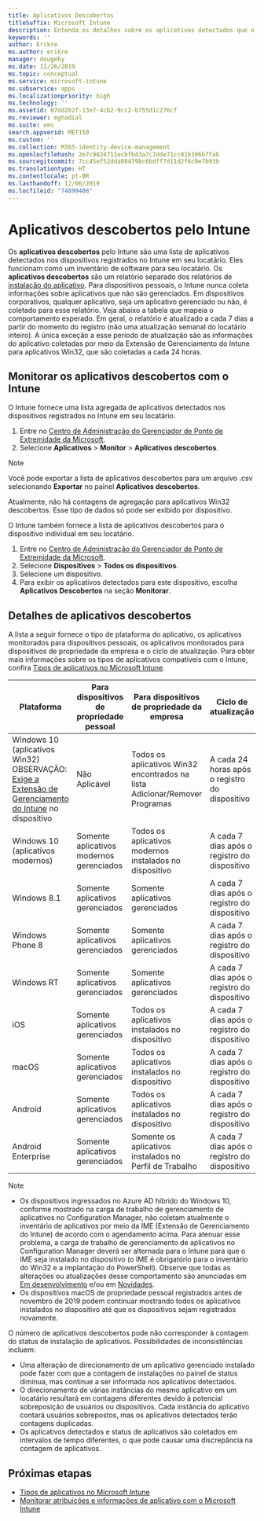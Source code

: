 ```yaml
---
title: Aplicativos Descobertos
titleSuffix: Microsoft Intune
description: Entenda os detalhes sobre os aplicativos detectados que o Intune encontrou em um dispositivo.
keywords: ''
author: Erikre
ms.author: erikre
manager: dougeby
ms.date: 11/26/2019
ms.topic: conceptual
ms.service: microsoft-intune
ms.subservice: apps
ms.localizationpriority: high
ms.technology: ''
ms.assetid: 07dd262f-13e7-4cb2-9cc2-b755d1c276cf
ms.reviewer: mghadial
ms.suite: ems
search.appverid: MET150
ms.custom: ''
ms.collection: M365-identity-device-management
ms.openlocfilehash: 2e7c9824711ecbfb43a7c7dde71cc01b306b7fab
ms.sourcegitcommit: 7cc45ef52dda08479bc6bdff7d11d2f6c0e7b93b
ms.translationtype: HT
ms.contentlocale: pt-BR
ms.lasthandoff: 12/06/2019
ms.locfileid: "74899408"
---
```

# <a name="intune-discovered-apps"></a>Aplicativos descobertos pelo Intune

Os **aplicativos descobertos** pelo Intune são uma lista de aplicativos detectados nos dispositivos registrados no Intune em seu locatário. Eles funcionam como um inventário de software para seu locatário. Os **aplicativos descobertos** são um relatório separado dos relatórios de [instalação do aplicativo](apps-monitor.md). Para dispositivos pessoais, o Intune nunca coleta informações sobre aplicativos que não são gerenciados. Em dispositivos corporativos, qualquer aplicativo, seja um aplicativo gerenciado ou não, é coletado para esse relatório. Veja abaixo a tabela que mapeia o comportamento esperado. Em geral, o relatório é atualizado a cada 7 dias a partir do momento do registro (não uma atualização semanal do locatário inteiro). A única exceção a esse período de atualização são as informações do aplicativo coletadas por meio da Extensão de Gerenciamento do Intune para aplicativos Win32, que são coletadas a cada 24 horas.

## <a name="monitor-discovered-apps-with-intune"></a>Monitorar os aplicativos descobertos com o Intune

O Intune fornece uma lista agregada de aplicativos detectados nos dispositivos registrados no Intune em seu locatário.

1. Entre no [Centro de Administração do Gerenciador de Ponto de Extremidade da Microsoft](https://go.microsoft.com/fwlink/?linkid=2109431).
2. Selecione **Aplicativos** > **Monitor** > **Aplicativos descobertos**.

>[!NOTE]
>Você pode exportar a lista de aplicativos descobertos para um arquivo .csv selecionando **Exportar** no painel **Aplicativos descobertos**.
>
>Atualmente, não há contagens de agregação para aplicativos Win32 descobertos. Esse tipo de dados só pode ser exibido por dispositivo.

O Intune também fornece a lista de aplicativos descobertos para o dispositivo individual em seu locatário.

1. Entre no [Centro de Administração do Gerenciador de Ponto de Extremidade da Microsoft](https://go.microsoft.com/fwlink/?linkid=2109431).
2. Selecione **Dispositivos** > **Todos os dispositivos**.
3. Selecione um dispositivo.
4. Para exibir os aplicativos detectados para este dispositivo, escolha **Aplicativos Descobertos** na seção **Monitorar**.

## <a name="details-of-discovered-apps"></a>Detalhes de aplicativos descobertos

A lista a seguir fornece o tipo de plataforma do aplicativo, os aplicativos monitorados para dispositivos pessoais, os aplicativos monitorados para dispositivos de propriedade da empresa e o ciclo de atualização. Para obter mais informações sobre os tipos de aplicativos compatíveis com o Intune, confira [Tipos de aplicativos no Microsoft Intune](apps-add.md#app-types-in-microsoft-intune).

| Plataforma | Para dispositivos de propriedade pessoal | Para dispositivos de propriedade da empresa | Ciclo de atualização |
|------------------------------------------------------------------------|----------------------------------|--------------------------------------------------|---------------------------------------|
| Windows 10 (aplicativos Win32) OBSERVAÇÃO: [Exige a Extensão de Gerenciamento do Intune](intune-management-extension.md) no dispositivo | Não Aplicável | Todos os aplicativos Win32 encontrados na lista Adicionar/Remover Programas | A cada 24 horas após o registro do dispositivo |
| Windows 10 (aplicativos modernos) | Somente aplicativos modernos gerenciados | Todos os aplicativos modernos instalados no dispositivo | A cada 7 dias após o registro do dispositivo |
| Windows 8.1 | Somente aplicativos gerenciados | Somente aplicativos gerenciados | A cada 7 dias após o registro do dispositivo |
| Windows Phone 8 | Somente aplicativos gerenciados | Somente aplicativos gerenciados | A cada 7 dias após o registro do dispositivo |
| Windows RT | Somente aplicativos gerenciados | Somente aplicativos gerenciados | A cada 7 dias após o registro do dispositivo |
| iOS | Somente aplicativos gerenciados | Todos os aplicativos instalados no dispositivo | A cada 7 dias após o registro do dispositivo |
| macOS | Somente aplicativos gerenciados | Todos os aplicativos instalados no dispositivo | A cada 7 dias após o registro do dispositivo |
| Android | Somente aplicativos gerenciados | Todos os aplicativos instalados no dispositivo | A cada 7 dias após o registro do dispositivo |
| Android Enterprise | Somente aplicativos gerenciados | Somente os aplicativos instalados no Perfil de Trabalho | A cada 7 dias após o registro do dispositivo |

> [!NOTE]
> - Os dispositivos ingressados no Azure AD híbrido do Windows 10, conforme mostrado na carga de trabalho de gerenciamento de aplicativos no Configuration Manager, não coletam atualmente o inventário de aplicativos por meio da IME (Extensão de Gerenciamento do Intune) de acordo com o agendamento acima. Para atenuar esse problema, a carga de trabalho de gerenciamento de aplicativos no Configuration Manager deverá ser alternada para o Intune para que o IME seja instalado no dispositivo (o IME é obrigatório para o inventário do Win32 e a implantação do PowerShell). Observe que todas as alterações ou atualizações desse comportamento são anunciadas em [Em desenvolvimento](../fundamentals/in-development.md) e/ou em [Novidades](../fundamentals/whats-new.md).
> - Os dispositivos macOS de propriedade pessoal registrados antes de novembro de 2019 podem continuar mostrando todos os aplicativos instalados no dispositivo até que os dispositivos sejam registrados novamente.

O número de aplicativos descobertos pode não corresponder à contagem do status de instalação de aplicativos. Possibilidades de inconsistências incluem:

- Uma alteração de direcionamento de um aplicativo gerenciado instalado pode fazer com que a contagem de instalações no painel de status diminua, mas continue a ser informada nos aplicativos detectados.
- O direcionamento de várias instâncias do mesmo aplicativo em um locatário resultará em contagens diferentes devido à potencial sobreposição de usuários ou dispositivos. Cada instância do aplicativo contará usuários sobrepostos, mas os aplicativos detectados terão contagens duplicadas.
- Os aplicativos detectados e status de aplicativos são coletados em intervalos de tempo diferentes, o que pode causar uma discrepância na contagem de aplicativos.

## <a name="next-steps"></a>Próximas etapas

- [Tipos de aplicativos no Microsoft Intune](apps-add.md#app-types-in-microsoft-intune)
- [Monitorar atribuições e informações de aplicativo com o Microsoft Intune](apps-monitor.md)
